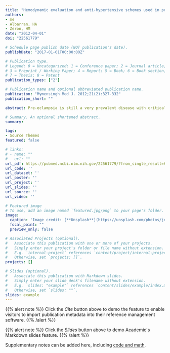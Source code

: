 ```yaml
---
title: "Hemodynamic evaluation and anti-hypertensive schemes used in puerperal women following pre-eclampsia."
authors:
- me
- Albarran, HA
- Zeron, HM
date: "2012-04-01"
doi: "22561779"

# Schedule page publish date (NOT publication's date).
publishDate: "2017-01-01T00:00:00Z"

# Publication type.
# Legend: 0 = Uncategorized; 1 = Conference paper; 2 = Journal article;
# 3 = Preprint / Working Paper; 4 = Report; 5 = Book; 6 = Book section;
# 7 = Thesis; 8 = Patent
publication_types: ["2"]

# Publication name and optional abbreviated publication name.
publication: "Mymensingh Med J. 2012;21(2):327‐332"
publication_short: ""

abstract: Pre-eclampsia is still a very prevalent disease with critical hemodynamic changes. This study was evaluated the major anti-hypertensive schemes used at the Materno Perinatal Hospital "Monica Pretelini" (HMPMP) hospitalized at the Obstetric Intensive Care Unit (OICU) for at least seven days. In other group of patients we compared hemodynamic monitoring with Swan-Ganz catheter versus transthoracic electrical bioimpedance (TEB) and gasometric formulas. Statistical analysis was done using the Statistical Package for Social Science (SPSS) software, version 17. Amlodipine + temisartan + prazocin was the preferred anti-hypertensive drug combination used in our intensive care unit. Sodium nitroprusside is required in 25% of patients until reaching control. There was no statistically significant difference in cardiac output calculated with gasometric formulas compared to thermodilution with Swan-Ganz catheter. Calcium antagonists + angiotensin II receptor blocker (ARB) + α-blockers offer the best option to control hypertension in puerperal women that followed pre-eclampsia, but oral and IV drugs to control hypertension is required in 20% of cases, in a Mexican Intensive Care Unit specialized in obstetrical patients. Hemodynamic monitoring with gasometric formulas is still usefull in this set of patients, without discarding TEB with a correction factor due to the accumulated extravascular water in these patients.

# Summary. An optional shortened abstract.
summary:

tags:
- Source Themes
featured: false

# links:
# - name: ""
#   url: ""
url_pdf: https://pubmed.ncbi.nlm.nih.gov/22561779/?from_single_result=Hemodynamic+evaluation+and+anti-hypertensive+schemes+used+in+puerperal+women+following+pre-eclampsia.&expanded_search_query=Hemodynamic+evaluation+and+anti-hypertensive+schemes+used+in+puerperal+women+following+pre-eclampsia.
url_code: ''
url_dataset: ''
url_poster: ''
url_project: ''
url_slides: ''
url_source: ''
url_video: ''

# Featured image
# To use, add an image named `featured.jpg/png` to your page's folder. 
image:
  caption: 'Image credit: [**Unsplash**](https://unsplash.com/photos/jdD8gXaTZsc)'
  focal_point: ""
  preview_only: false

# Associated Projects (optional).
#   Associate this publication with one or more of your projects.
#   Simply enter your project's folder or file name without extension.
#   E.g. `internal-project` references `content/project/internal-project/index.md`.
#   Otherwise, set `projects: []`.
projects: []

# Slides (optional).
#   Associate this publication with Markdown slides.
#   Simply enter your slide deck's filename without extension.
#   E.g. `slides: "example"` references `content/slides/example/index.md`.
#   Otherwise, set `slides: ""`.
slides: example
---
```


{{% alert note %}}
Click the *Cite* button above to demo the feature to enable visitors to import publication metadata into their reference management software.
{{% /alert %}}

{{% alert note %}}
Click the *Slides* button above to demo Academic's Markdown slides feature.
{{% /alert %}}

Supplementary notes can be added here, including [code and math](https://sourcethemes.com/academic/docs/writing-markdown-latex/).
